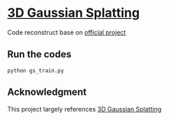 # [3D Gaussian Splatting](https://github.com/graphdeco-inria/gaussian-splatting) 

 Code reconstruct base on [official project](https://github.com/graphdeco-inria/gaussian-splatting)

## Run the codes
```
python gs_train.py
```

## Acknowledgment
This project largely references [3D Gaussian Splatting](https://github.com/graphdeco-inria/gaussian-splatting)